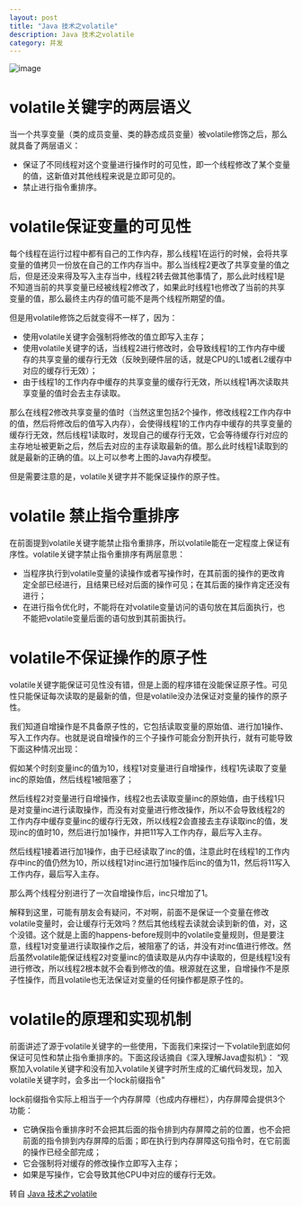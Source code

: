 ```yaml
---
layout: post
title: "Java 技术之volatile"
description: Java 技术之volatile
category: 并发
---
```



![image](https://jasperbalcony.github.io/images/concurrent/volatile.jpg)

# volatile关键字的两层语义
当一个共享变量（类的成员变量、类的静态成员变量）被volatile修饰之后，那么就具备了两层语义：

- 保证了不同线程对这个变量进行操作时的可见性，即一个线程修改了某个变量的值，这新值对其他线程来说是立即可见的。
- 禁止进行指令重排序。

# volatile保证变量的可见性
每个线程在运行过程中都有自己的工作内存，那么线程1在运行的时候，会将共享变量的值拷贝一份放在自己的工作内存当中。那么当线程2更改了共享变量的值之后，但是还没来得及写入主存当中，线程2转去做其他事情了，那么此时线程1是不知道当前的共享变量已经被线程2修改了，如果此时线程1也修改了当前的共享变量的值，那么最终主内存的值可能不是两个线程所期望的值。

但是用volatile修饰之后就变得不一样了，因为：

- 使用volatile关键字会强制将修改的值立即写入主存；
- 使用volatile关键字的话，当线程2进行修改时，会导致线程1的工作内存中缓存的共享变量的缓存行无效（反映到硬件层的话，就是CPU的L1或者L2缓存中对应的缓存行无效）；
- 由于线程1的工作内存中缓存的共享变量的缓存行无效，所以线程1再次读取共享变量的值时会去主存读取。

那么在线程2修改共享变量的值时（当然这里包括2个操作，修改线程2工作内存中的值，然后将修改后的值写入内存），会使得线程1的工作内存中缓存的共享变量的缓存行无效，然后线程1读取时，发现自己的缓存行无效，它会等待缓存行对应的主存地址被更新之后，然后去对应的主存读取最新的值。那么此时线程1读取到的就是最新的正确的值。以上可以参考上图的Java内存模型。

但是需要注意的是，volatile关键字并不能保证操作的原子性。

# volatile 禁止指令重排序

在前面提到volatile关键字能禁止指令重排序，所以volatile能在一定程度上保证有序性。volatile关键字禁止指令重排序有两层意思：

- 当程序执行到volatile变量的读操作或者写操作时，在其前面的操作的更改肯定全部已经进行，且结果已经对后面的操作可见；在其后面的操作肯定还没有进行；
- 在进行指令优化时，不能将在对volatile变量访问的语句放在其后面执行，也不能把volatile变量后面的语句放到其前面执行。

# volatile不保证操作的原子性
volatile关键字能保证可见性没有错，但是上面的程序错在没能保证原子性。可见性只能保证每次读取的是最新的值，但是volatile没办法保证对变量的操作的原子性。

我们知道自增操作是不具备原子性的，它包括读取变量的原始值、进行加1操作、写入工作内存。也就是说自增操作的三个子操作可能会分割开执行，就有可能导致下面这种情况出现：

假如某个时刻变量inc的值为10，线程1对变量进行自增操作，线程1先读取了变量inc的原始值，然后线程1被阻塞了；

然后线程2对变量进行自增操作，线程2也去读取变量inc的原始值，由于线程1只是对变量inc进行读取操作，而没有对变量进行修改操作，所以不会导致线程2的工作内存中缓存变量inc的缓存行无效，所以线程2会直接去主存读取inc的值，发现inc的值时10，然后进行加1操作，并把11写入工作内存，最后写入主存。

然后线程1接着进行加1操作，由于已经读取了inc的值，注意此时在线程1的工作内存中inc的值仍然为10，所以线程1对inc进行加1操作后inc的值为11，然后将11写入工作内存，最后写入主存。

那么两个线程分别进行了一次自增操作后，inc只增加了1。

解释到这里，可能有朋友会有疑问，不对啊，前面不是保证一个变量在修改volatile变量时，会让缓存行无效吗？然后其他线程去读就会读到新的值，对，这个没错。这个就是上面的happens-before规则中的volatile变量规则，但是要注意，线程1对变量进行读取操作之后，被阻塞了的话，并没有对inc值进行修改。然后虽然volatile能保证线程2对变量inc的值读取是从内存中读取的，但是线程1没有进行修改，所以线程2根本就不会看到修改的值。根源就在这里，自增操作不是原子性操作，而且volatile也无法保证对变量的任何操作都是原子性的。

# volatile的原理和实现机制

前面讲述了源于volatile关键字的一些使用，下面我们来探讨一下volatile到底如何保证可见性和禁止指令重排序的。下面这段话摘自《深入理解Java虚拟机》：
“观察加入volatile关键字和没有加入volatile关键字时所生成的汇编代码发现，加入volatile关键字时，会多出一个lock前缀指令”

lock前缀指令实际上相当于一个内存屏障（也成内存栅栏），内存屏障会提供3个功能：
- 它确保指令重排序时不会把其后面的指令排到内存屏障之前的位置，也不会把前面的指令排到内存屏障的后面；即在执行到内存屏障这句指令时，在它前面的操作已经全部完成；
- 它会强制将对缓存的修改操作立即写入主存；
- 如果是写操作，它会导致其他CPU中对应的缓存行无效。

转自 [Java 技术之volatile](https://www.jianshu.com/p/14fc9d34de33)